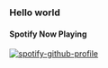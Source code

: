 ### Hello world

#### Spotify Now Playing
[![spotify-github-profile](https://spotify-github-profile.vercel.app/api/view?uid=1393925530&cover_image=true&theme=default&show_offline=false&background_color=121212&interchange=true&bar_color=53b14f&bar_color_cover=false)](https://github.com/kittinan/spotify-github-profile)

